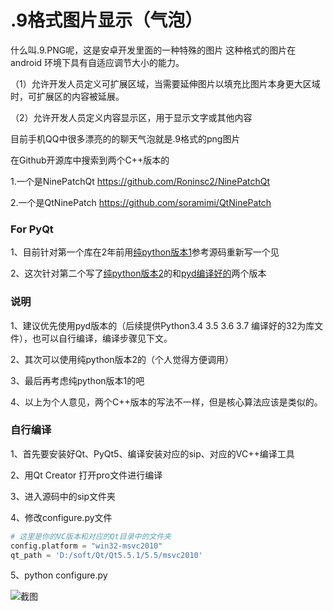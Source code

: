 # .9格式图片显示（气泡）

什么叫.9.PNG呢，这是安卓开发里面的一种特殊的图片
这种格式的图片在android 环境下具有自适应调节大小的能力。


（1）允许开发人员定义可扩展区域，当需要延伸图片以填充比图片本身更大区域时，可扩展区的内容被延展。

（2）允许开发人员定义内容显示区，用于显示文字或其他内容

目前手机QQ中很多漂亮的的聊天气泡就是.9格式的png图片

在Github开源库中搜索到两个C++版本的

1.一个是NinePatchQt https://github.com/Roninsc2/NinePatchQt

2.一个是QtNinePatch https://github.com/soramimi/QtNinePatch

### For PyQt
1、目前针对第一个库在2年前用[纯python版本1](纯python版本1/)参考源码重新写一个见

2、这次针对第二个写了[纯python版本2](纯python版本2/)的和[pyd编译好的](pyd版本)两个版本

### 说明
1、建议优先使用pyd版本的（后续提供Python3.4 3.5 3.6 3.7 编译好的32为库文件），也可以自行编译，编译步骤见下文。

2、其次可以使用纯python版本2的（个人觉得方便调用）

3、最后再考虑纯python版本1的吧

4、以上为个人意见，两个C++版本的写法不一样，但是核心算法应该是类似的。

### 自行编译

1、首先要安装好Qt、PyQt5、编译安装对应的sip、对应的VC++编译工具

2、用Qt Creator 打开pro文件进行编译

3、进入源码中的sip文件夹

4、修改configure.py文件

```python
# 这里是你的VC版本和对应的Qt目录中的文件夹
config.platform = "win32-msvc2010"
qt_path = 'D:/soft/Qt/Qt5.5.1/5.5/msvc2010'
```

5、python configure.py

![截图](ScreenShot/1.gif)
